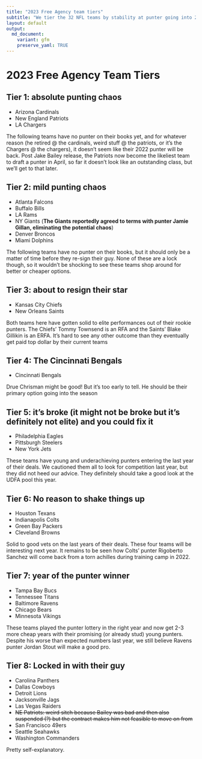 ```yaml
---
title: "2023 Free Agency team tiers"
subtitle: "We tier the 32 NFL teams by stability at punter going into 2023 Free Agency"
layout: default
output:
  md_document:
    variant: gfm
    preserve_yaml: TRUE
---
```

# 2023 Free Agency Team Tiers

## Tier 1: absolute punting chaos

- Arizona Cardinals
- New England Patriots
- LA Chargers

The following teams have no punter on their books yet, and for whatever reason (he retired @ the cardinals, weird stuff @ the patriots, or it’s the Chargers @ the chargers), it doesn’t seem like their 2022 punter will be back. Post Jake Bailey release, the Patriots now become the likeliest team to draft a punter in April, so far it doesn’t look like an outstanding class, but we’ll get to that later.



## Tier 2: mild punting chaos

- Atlanta Falcons
- Buffalo Bills
- LA Rams
- NY Giants (**The Giants reportedly agreed to terms with punter Jamie Gillan, eliminating the potential chaos**)
- Denver Broncos
- Miami Dolphins

The following teams have no punter on their books, but it should only be a matter of time before they re-sign their guy. None of these are a lock though, so it wouldn’t be shocking to see these teams shop around for better or cheaper options.


## Tier 3: about to resign their star

- Kansas City Chiefs
- New Orleans Saints

Both teams here have gotten solid to elite performances out of their rookie punters. The Chiefs’ Tommy Townsend is an RFA and the Saints’ Blake Gillikin is an ERFA. It’s hard to see any other outcome than they eventually get paid top dollar by their current teams

## Tier 4: The Cincinnati Bengals

- Cincinnati Bengals

Drue Chrisman might be good! But it’s too early to tell. He should be their primary option going into the season

## Tier 5: it’s broke (it might not be broke but it’s definitely not elite) and you could fix it

- Philadelphia Eagles
- Pittsburgh Steelers
- New York Jets

These teams have young and underachieving punters entering the last year of their deals. We cautioned them all to look for competition last year, but they did not heed our advice. They definitely should take a good look at the UDFA pool this year.

## Tier 6: No reason to shake things up

- Houston Texans
- Indianapolis Colts
- Green Bay Packers
- Cleveland Browns

Solid to good vets on the last years of their deals. These four teams will be interesting next year. It remains to be seen how Colts’ punter Rigoberto Sanchez will come back from a torn achilles during training camp in 2022.


## Tier 7: year of the punter winner

- Tampa Bay Bucs
- Tennessee Titans
- Baltimore Ravens
- Chicago Bears
- Minnesota Vikings

These teams played the punter lottery in the right year and now get 2-3 more cheap years with their promising (or already stud) young punters. Despite his worse than expected numbers last year, we still believe Ravens punter Jordan Stout will make a good pro.

## Tier 8: Locked in with their guy

- Carolina Panthers
- Dallas Cowboys
- Detroit Lions
- Jacksonville Jags
- Las Vegas Raiders
- ~~NE Patriots: weird sitch because Bailey was bad and then also suspended (?) but the contract makes him not feasible to move on from~~
- San Francisco 49ers
- Seattle Seahawks
- Washington Commanders

Pretty self-explanatory.
